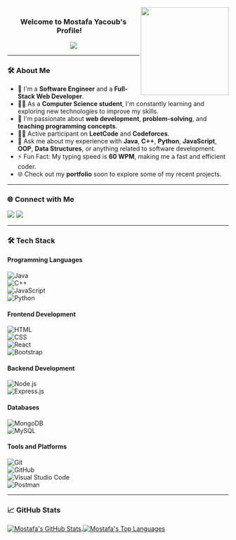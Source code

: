 <img width="200" align="right" src="https://c.tenor.com/_DOBjnGspYAAAAAM/code-coding.gif">

<h3 align="center">
  Welcome to Mostafa Yacoub's Profile!
  <img src="https://media.giphy.com/media/hvRJCLFzcasrR4ia7z/giphy.gif" width="15">
</h3>

<p align="center">
  <a href="https://github.com/DenverCoder1/readme-typing-svg"><img src="https://readme-typing-svg.herokuapp.com/?lines=Software%20Engineer;Full-Stack%20Web%20Developer;Problem%20Solver;Always%20learning%20new%20things&font=Fira%20Code&center=true&width=440&height=45&color=f75c7e&vCenter=true&size=22"></a>
</p> 

---

### 🛠 About Me  

- 🏢 I'm a **Software Engineer** and a **Full-Stack Web Developer**.  
- 👨‍💻 As a **Computer Science student**, I'm constantly learning and exploring new technologies to improve my skills.  
- 🌟 I'm passionate about **web development**, **problem-solving**, and **teaching programming concepts**.  
- 👨‍💻 Active participant on **LeetCode** and **Codeforces**.  
- 💬 Ask me about my experience with **Java**, **C++**, **Python**, **JavaScript**, **OOP**, **Data Structures**, or anything related to software development.  
- ⚡ Fun Fact: My typing speed is **60 WPM**, making me a fast and efficient coder.  
- 🌐 Check out my **portfolio** soon to explore some of my recent projects.  

---

### 🌐 Connect with Me  

<a href="https://www.linkedin.com/in/mostafa-yacoub-2b80b125a?lipi=urn%3Ali%3Apage%3Ad_flagship3_profile_view_base_contact_details%3BwTbOFMQ4QMOkQ6LpuO5Awg%3D%3D" target="_blank"><img src="https://img.shields.io/badge/-Mostafa%20Yacoub-0077B5?style=for-the-badge&logo=Linkedin&logoColor=white"/></a>
<a href="https://t.me/MostafaYacoub" target="_blank"><img src="https://img.shields.io/badge/-Mostafa%20Yacoub-0088CC?style=for-the-badge&logo=Telegram&logoColor=white"/></a>  

---

### 🛠 Tech Stack  

#### Programming Languages  
![Java](https://img.shields.io/badge/-Java-05122A?style=flat&logo=java)&nbsp;  
![C++](https://img.shields.io/badge/-C++-05122A?style=flat&logo=C++)&nbsp;  
![JavaScript](https://img.shields.io/badge/-JavaScript-05122A?style=flat&logo=javascript)&nbsp;  
![Python](https://img.shields.io/badge/-Python-05122A?style=flat&logo=python)&nbsp;  

#### Frontend Development  
![HTML](https://img.shields.io/badge/-HTML-05122A?style=flat&logo=html5)&nbsp;  
![CSS](https://img.shields.io/badge/-CSS-05122A?style=flat&logo=css3)&nbsp;  
![React](https://img.shields.io/badge/-React-05122A?style=flat&logo=react)&nbsp;  
![Bootstrap](https://img.shields.io/badge/-Bootstrap-05122A?style=flat&logo=bootstrap)&nbsp;  

#### Backend Development  
![Node.js](https://img.shields.io/badge/-Node.js-05122A?style=flat&logo=node.js)&nbsp;  
![Express.js](https://img.shields.io/badge/-Express.js-05122A?style=flat&logo=express)&nbsp;  

#### Databases  
![MongoDB](https://img.shields.io/badge/-MongoDB-05122A?style=flat&logo=mongodb)&nbsp;  
![MySQL](https://img.shields.io/badge/-MySQL-05122A?style=flat&logo=mysql)&nbsp;  

#### Tools and Platforms  
![Git](https://img.shields.io/badge/-Git-05122A?style=flat&logo=git)&nbsp;  
![GitHub](https://img.shields.io/badge/-GitHub-05122A?style=flat&logo=github)&nbsp;  
![Visual Studio Code](https://img.shields.io/badge/-VS%20Code-05122A?style=flat&logo=visual-studio-code&logoColor=007ACC)&nbsp;  
![Postman](https://img.shields.io/badge/-Postman-05122A?style=flat&logo=postman)&nbsp;  

---

### 📈 GitHub Stats  

<a href="https://github.com/Yacoub777">
  <img align="center" src="https://github-readme-stats.vercel.app/api?username=Yacoub777&show_icons=true&include_all_commits=true&count_private=true&hide=prs&theme=radical" alt="Mostafa's GitHub Stats" />
</a>
<a href="https://github.com/Yacoub777">
  <img align="center" src="https://github-readme-stats.vercel.app/api/top-langs/?username=Yacoub777&layout=compact&theme=radical" alt="Mostafa's Top Languages" />
</a>  
